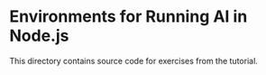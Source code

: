 # Environments for Running AI in Node.js

This directory contains source code for exercises from the tutorial.